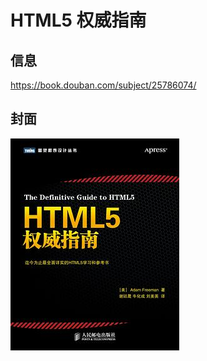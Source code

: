 # HTML5 权威指南

## 信息

https://book.douban.com/subject/25786074/ 

## 封面

<img src="./img/00.jpg" alt="HTML5 权威指南"/>